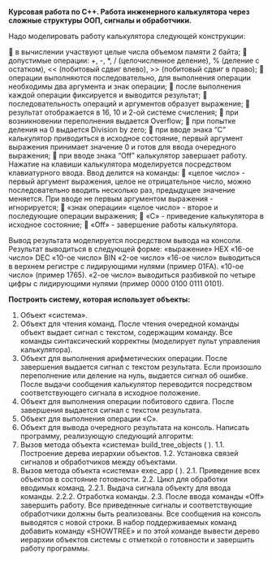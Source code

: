 **Курсовая работа по C++. Работа инженерного калькулятора через сложные структуры ООП, сигналы и обработчики.**

Надо моделировать работу калькулятора следующей конструкции:

 в вычислении участвуют целые числа объемом памяти 2 байта;
 допустимые операции: +, -, *, / (целочисленное деление), % (деление с остатком), << (побитовый сдвиг влево), >> (побитовый сдвиг в право);
 операции выполняются последовательно, для выполнения операции необходимы два аргумента и знак операции;
 после выполнения каждой операции фиксируется и выводится результат;
 последовательность операций и аргументов образует выражение;
 результат отображается в 16, 10 и 2-ой системе счисления;
 при возникновении переполнения выдается Overflow;
 при попытке деления на 0 выдается Division by zero;
 при вводе знака “C” калькулятор приводиться в исходное состояние, первый аргумент выражения принимает значение 0 и готов для ввода очередного выражения;
 при вводе знака “Off” калькулятор завершает работу.
Нажатие на клавиши калькулятора моделируется посредством
клавиатурного ввода. Ввод делится на команды:
 «целое число» - первый аргумент выражения, целое не отрицательное число, можно последовательно вводить несколько раз, предыдущее значение меняется. При вводе не первым аргументом выражения - игнорируется;
 «знак операции» «целое число» - второе и последующие операции выражения;
 «C» - приведение калькулятора в исходное состояние;
 «Off» - завершение работы калькулятора.

Вывод результата моделируется посредством вывода на консоли. Результат выводиться в следующей форме:
      «выражение»     HEX «16-ое число»  DEC «10-ое число»  BIN «2-ое число»
«16-ое число» выводиться в верхнем регистре с лидирующими нулями (пример 01FA).
«10-ое число» (пример 1765).
«2-ое число» выводиться разбивкой по четыре цифры с лидирующими нулями (пример 0000 0100 0111 0101).


**Построить систему, которая использует объекты:**
1. Объект «система».
2. Объект для чтения команд. После чтения очередной команды объект выдает сигнал с текстом, содержащим команду. Все команды синтаксический корректны (моделирует пульт управления калькулятора).
3. Объект для выполнения арифметических операции. После завершения выдается сигнал с текстом результата. Если произошло переполнение или деление на нуль, выдается сигнал об ошибке. После выдачи сообщения калькулятор переводится посредством соответствующего сигнала в исходное положение.
4. Объект для выполнения операции побитового сдвига. После завершения выдается сигнал с текстом результата.
5. Объект для выполнения операции «C».
6. Объект для вывода очередного результата на консоль.
Написать программу, реализующую следующий алгоритм:
1. Вызов метода объекта «система» build_tree_objects ( ).
1.1. Построение дерева иерархии объектов.
1.2. Установка связей сигналов и обработчиков между объектами.
2. Вызов метода объекта «система» exec_app ( ).
2.1. Приведение всех объектов в состояние готовности.
2.2. Цикл для обработки вводимых команд.
2.2.1. Выдача сигнала объекту для ввода команды.
2.2.2. Отработка команды.
2.3. После ввода команды «Off» завершить работу.
Все приведенные сигналы и соответствующие обработчики должны быть
реализованы.
Все сообщения на консоль выводятся с новой строки.
В набор поддерживаемых команд добавить команду «SHOWTREE» и по
этой команде вывести дерево иерархии объектов системы с отметкой о готовности и завершить работу программы.

